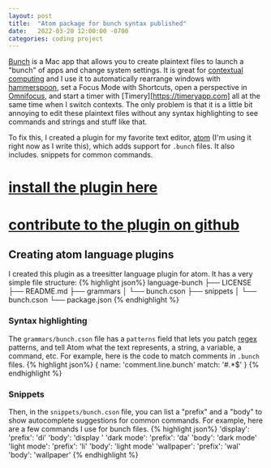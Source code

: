 ```yaml
---
layout: post
title:  "Atom package for bunch syntax published"
date:   2022-03-20 12:00:00 -0700
categories: coding project
---
```

[Bunch](https://bunchapp.co) is a Mac app that allows you to create plaintext files to launch a "bunch" of apps and change system settings. It is great for [contextual computing](https://en.wikipedia.org/wiki/Context_awareness) and I use it to automatically rearrange windows with [hammerspoon](http://www.hammerspoon.org), set a Focus Mode with Shortcuts, open a perspective in [Omnifocus](https://www.omnigroup.com/omnifocus/), and start a timer with [Timery][https://timeryapp.com] all at the same time when I switch contexts. The only problem is that it is a little bit annoying to edit these plaintext files without any syntax highlighting to see commands and strings and stuff like that.

To fix this, I created a plugin for my favorite text editor, [atom](https://atom.io) (I'm using it right now as I write this), which adds support for `.bunch` files. It also includes. snippets for common commands.

# [install the plugin here](https://atom.io/packages/language-bunch)
# [contribute to the plugin on github](https://github.com/lizard-heart/language-bunch)

## Creating atom language plugins
I created this plugin as a treesitter language plugin for atom. It has a very simple file structure:
{% highlight json%}
language-bunch
├── LICENSE
├── README.md
├── grammars
│   └── bunch.cson
├── snippets
│   └── bunch.cson
└── package.json
{% endhighlight %}

### Syntax highlighting
The `grammars/bunch.cson` file has a `patterns` field that lets you patch [regex](https://en.wikipedia.org/wiki/Regular_expression) patterns, and tell Atom what the text represents, a string, a variable, a command, etc. For example, here is the code to match comments in `.bunch` files.
{% highlight json%}
{
	name: 'comment.line.bunch'
	match: '#.*$'
}
{% endhighlight %}

### Snippets
Then, in the `snippets/bunch.cson` file, you can list a "prefix" and a "body" to show autocomplete suggestions for common commands. For example, here are a few commands I use for bunch files.
{% highlight json%}
'display':
	'prefix': 'di'
	'body': 'display '
'dark mode':
	'prefix': 'da'
	'body': 'dark mode'
'light mode':
	'prefix': 'li'
	'body': 'light mode'
'wallpaper':
	'prefix': 'wal'
	'body': 'wallpaper'
{% endhighlight %}
